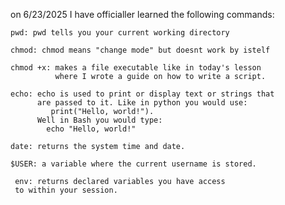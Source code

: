on 6/23/2025 I have officialler learned the following commands:

    pwd: pwd tells you your current working directory

    chmod: chmod means "change mode" but doesnt work by istelf

    chmod +x: makes a file executable like in today's lesson
              where I wrote a guide on how to write a script.

    echo: echo is used to print or display text or strings that 
          are passed to it. Like in python you would use:
             print("Hello, world!").
          Well in Bash you would type:
            echo "Hello, world!"

    date: returns the system time and date.

    $USER: a variable where the current username is stored.

     env: returns declared variables you have access
     to within your session.